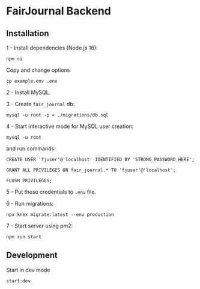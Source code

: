 # FairJournal Backend

## Installation

1 - Install dependencies (Node.js 16):

`npm ci`

Copy and change options

`cp example.env .env`

2 - Install MySQL.

3 - Create `fair_journal` db:

`mysql -u root -p < ./migrations/db.sql`

4 - Start interactive mode for MySQL user creation:

`mysql -u root`

and run commands:

`CREATE USER 'fjuser'@'localhost' IDENTIFIED BY 'STRONG_PASSWORD_HERE';`

`GRANT ALL PRIVILEGES ON fair_journal.* TO 'fjuser'@'localhost';`

`FLUSH PRIVILEGES;`

5 - Put these credentials to `.env` file.

6 - Run migrations:

`npx knex migrate:latest --env production`

7 - Start server using pm2:

`npm run start`

## Development

Start in dev mode

`start:dev`
